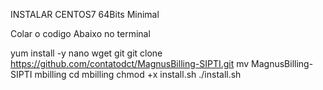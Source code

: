 INSTALAR CENTOS7 64Bits Minimal

Colar o codigo Abaixo no terminal



yum install -y nano wget git
git clone https://github.com/contatodct/MagnusBilling-SIPTI.git
mv MagnusBilling-SIPTI mbilling
cd mbilling
chmod +x install.sh
./install.sh
